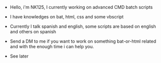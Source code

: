 - Hello, i'm NK125, I currently working on advanced CMD batch scripts

- I have knowledges on bat, html, css and some vbscript

- Currently I talk spanish and english, some scripts are based on english and others on spanish

- Send a DM to me if you want to work on something bat-or-html related and with the enough time i can help you.

- See later

